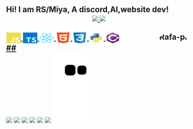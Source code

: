 ## Hi! I am RS/Miya, A discord,AI,website dev! <div align="center"> <a href="https://github.com/Miya"> <img height="180em" src="https://github-readme-streak-stats.herokuapp.com/?user=Miya25&theme=black-ice&hide_border=true&stroke=0000&background=060A0CD0"/> <img height="180em" src="https://github-readme-stats.vercel.app/api/top-langs/?username=Miya25&layout=compact&langs_count=7&theme=dracula"/> </div> <div style="display: inline_block"><br> <img align="center" alt="Rafa-Js" height="30" width="40" src="https://raw.githubusercontent.com/devicons/devicon/master/icons/javascript/javascript-plain.svg"> <img align="center" alt="Rafa-Ts" height="30" width="40" src="https://raw.githubusercontent.com/devicons/devicon/master/icons/typescript/typescript-plain.svg"> <img align="center" alt="Rafa-React" height="30" width="40" src="https://raw.githubusercontent.com/devicons/devicon/master/icons/react/react-original.svg"> <img align="center" alt="Rafa-HTML" height="30" width="40" src="https://raw.githubusercontent.com/devicons/devicon/master/icons/html5/html5-original.svg"> <img align="center" alt="Rafa-CSS" height="30" width="40" src="https://raw.githubusercontent.com/devicons/devicon/master/icons/css3/css3-original.svg"> <img align="center" alt="Rafa-Python" height="30" width="40" src="https://raw.githubusercontent.com/devicons/devicon/master/icons/python/python-original.svg"> <img align="center" alt="Rafa-Csharp" height="30" width="40" src="https://raw.githubusercontent.com/devicons/devicon/master/icons/csharp/csharp-original.svg"> <img align="right" alt="Rafa-pic" height="150" style="border-radius:50px;" src="https://cdn.discordapp.com/avatars/787241442770419722/243cfe4ba14ca6b7902fdd175c55e258.jpg"> </div> ## <div> <a href="https://www.youtube.com/channel/UC4Rh57un-0OsOh8B9Wr1gxQ" target="_blank"><img src="https://img.shields.io/badge/YouTube-FF0000?style=for-the-badge&logo=youtube&logoColor=white" target="_blank"></a> <a href="https://instagram.com/Miya" target="_blank"><img src="https://img.shields.io/badge/-Instagram-%23E4405F?style=for-the-badge&logo=instagram&logoColor=white" target="_blank"></a> <a href="https://www.twitch.tv/Miya" target="_blank"><img src="https://img.shields.io/badge/Twitch-9146FF?style=for-the-badge&logo=twitch&logoColor=white" target="_blank"></a> <a href=" https://discord.com/users/787241442770419722" target="_blank"><img src="https://img.shields.io/badge/Discord-7289DA?style=for-the-badge&logo=discord&logoColor=white" target="_blank"></a> <a href = "mailto:ranveersonirobotic123@gmail.com"><img src="https://img.shields.io/badge/-Gmail-%23333?style=for-the-badge&logo=gmail&logoColor=white" target="_blank"></a> <a href="" target="_blank"><img src="https://img.shields.io/badge/-LinkedIn-%230077B5?style=for-the-badge&logo=linkedin&logoColor=white" target="_blank"></a> ![Snake animation](https://github.com/rafaballerini/rafaballerini/blob/output/github-contribution-grid-snake.svg) </div>
